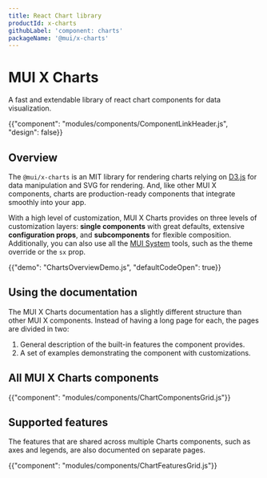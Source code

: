 ```yaml
---
title: React Chart library
productId: x-charts
githubLabel: 'component: charts'
packageName: '@mui/x-charts'
---
```


# MUI X Charts

<p class="description">A fast and extendable library of react chart components for data visualization.</p>

{{"component": "modules/components/ComponentLinkHeader.js", "design": false}}

## Overview

The `@mui/x-charts` is an MIT library for rendering charts relying on [D3.js](https://d3js.org/) for data manipulation and SVG for rendering.
And, like other MUI X components, charts are production-ready components that integrate smoothly into your app.

With a high level of customization, MUI X Charts provides on three levels of customization layers: **single components** with great defaults, extensive **configuration props**, and **subcomponents** for flexible composition.
Additionally, you can also use all the [MUI System](https://mui.com/system/getting-started/) tools, such as the theme override or the `sx` prop.

{{"demo": "ChartsOverviewDemo.js", "defaultCodeOpen": true}}

## Using the documentation

The MUI X Charts documentation has a slightly different structure than other MUI X components.
Instead of having a long page for each, the pages are divided in two:

1. General description of the built-in features the component provides.
2. A set of examples demonstrating the component with customizations.

## All MUI X Charts components

{{"component": "modules/components/ChartComponentsGrid.js"}}

## Supported features

The features that are shared across multiple Charts components, such as axes and legends, are also documented on separate pages.

{{"component": "modules/components/ChartFeaturesGrid.js"}}
